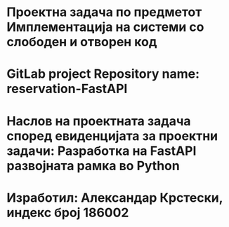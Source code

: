 # Проектна задача по предметот Имплементација на системи со слободен и отворен код

# GitLab project Repository name: reservation-FastAPI
# Наслов на проектната задача според евиденцијата за проектни задачи: Разработка на FastAPI развојната рамка во Python
# Изработил: Александар Крстески, индекс број 186002